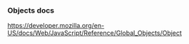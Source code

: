 ### Objects docs

https://developer.mozilla.org/en-US/docs/Web/JavaScript/Reference/Global_Objects/Object
